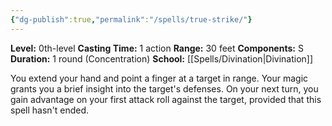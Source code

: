 ```yaml
---
{"dg-publish":true,"permalink":"/spells/true-strike/"}
---
```


**Level:** 0th-level
**Casting Time:** 1 action
**Range:** 30 feet
**Components:** S
**Duration:** 1 round (Concentration)
**School:** [[Spells/Divination\|Divination]]

You extend your hand and point a finger at a target in range. Your magic grants you a brief insight into the target's defenses. On your next turn, you gain advantage on your first attack roll against the target, provided that this spell hasn't ended.